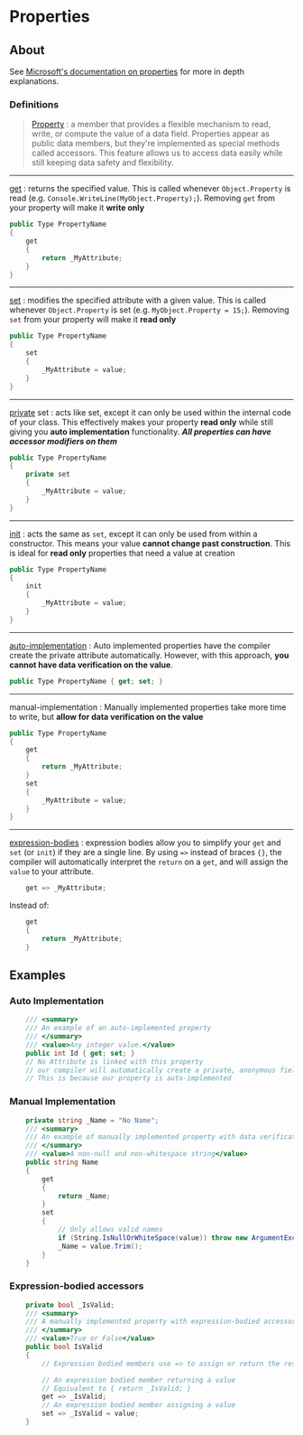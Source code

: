 # Properties

## About

See [Microsoft's documentation on properties](https://learn.microsoft.com/en-us/dotnet/csharp/programming-guide/classes-and-structs/properties) for more in depth explanations.

### Definitions

> [Property](https://learn.microsoft.com/en-us/dotnet/csharp/programming-guide/classes-and-structs/properties)
: a member that provides a flexible mechanism to read, write, or compute the value of a data field. Properties appear as public data members, but they're implemented as special methods called accessors. This feature allows us to access data easily while still keeping data safety and flexibility.

---

[get](https://learn.microsoft.com/en-us/dotnet/csharp/programming-guide/classes-and-structs/using-properties#the-get-accessor)
: returns the specified value. This is called whenever `Object.Property` is read (e.g. `Console.WriteLine(MyObject.Property);`). Removing `get` from your property will make it **write only**

```cs
public Type PropertyName
{
    get
    {
        return _MyAttribute;
    }
}
```

---

[set](https://learn.microsoft.com/en-us/dotnet/csharp/programming-guide/classes-and-structs/using-properties#the-set-accessor)
: modifies the specified attribute with a given value. This is called whenever `Object.Property` is set (e.g. `MyObject.Property = 15;`). Removing `set` from your property will make it **read only**

```cs
public Type PropertyName
{
    set
    {
        _MyAttribute = value;
    }
}
```

---

[private](https://learn.microsoft.com/en-us/dotnet/csharp/programming-guide/classes-and-structs/access-modifiers) set
: acts like set, except it can only be used within the internal code of your class. This effectively makes your property **read only** while still giving you **auto implementation** functionality. ***All properties can have accessor modifiers on them***

```cs
public Type PropertyName
{
    private set
    {
        _MyAttribute = value;
    }
}
```

---

[init](https://learn.microsoft.com/en-us/dotnet/csharp/programming-guide/classes-and-structs/using-properties#the-init-accessor)
: acts the same as `set`, except it can only be used from within a constructor. This means your value **cannot change past construction**. This is ideal for **read only** properties that need a value at creation

```cs
public Type PropertyName
{
    init
    {
        _MyAttribute = value;
    }
}
```

---

[auto-implementation](https://learn.microsoft.com/en-us/dotnet/csharp/programming-guide/classes-and-structs/auto-implemented-properties)
: Auto implemented properties have the compiler create the private attribute automatically. However, with this approach, **you cannot have data verification on the value**.

```cs
public Type PropertyName { get; set; }
```

---

manual-implementation
: Manually implemented properties take more time to write, but **allow for data verification on the value**
```cs
public Type PropertyName
{
    get
    {
        return _MyAttribute;
    }
    set
    {
        _MyAttribute = value;
    }
}
```

---

[expression-bodies](https://learn.microsoft.com/en-us/dotnet/csharp/programming-guide/statements-expressions-operators/expression-bodied-members#properties)
: expression bodies allow you to simplify your `get` and `set` (or `init`) if they are a single line. By using `=>` instead of braces `{}`, the compiler will automatically interpret the `return` on a `get`, and will assign the `value` to your attribute.

```cs
    get => _MyAttribute;
```
Instead of:
```cs
    get 
    {
        return _MyAttribute;
    }
```

## Examples

### Auto Implementation

```cs
    /// <summary>
    /// An example of an auto-implemented property
    /// </summary>
    /// <value>Any integer value.</value>
    public int Id { get; set; }
    // No Attribute is linked with this property
    // our compiler will automatically create a private, anonymous field for us
    // This is because our property is auto-implemented
```

### Manual Implementation

```cs
    private string _Name = "No Name";
    /// <summary>
    /// An example of manually implemented property with data verification
    /// </summary>
    /// <value>A non-null and non-whitespace string</value>
    public string Name
    {
        get
        {
            return _Name;
        }
        set
        {
            // Only allows valid names
            if (String.IsNullOrWhiteSpace(value)) throw new ArgumentException("Name can not be null or whitespace.");
            _Name = value.Trim();
        }
    }
```

### Expression-bodied accessors
```cs
    private bool _IsValid;
    /// <summary>
    /// A manually implemented property with expression-bodied accessors
    /// </summary>
    /// <value>True or False</value>
    public bool IsValid
    {
        // Expression bodied members use => to assign or return the result of an expression

        // An expression bodied member returning a value
        // Equivalent to { return _IsValid; }
        get => _IsValid;
        // An expression bodied member assigning a value
        set => _IsValid = value;
    }
```
